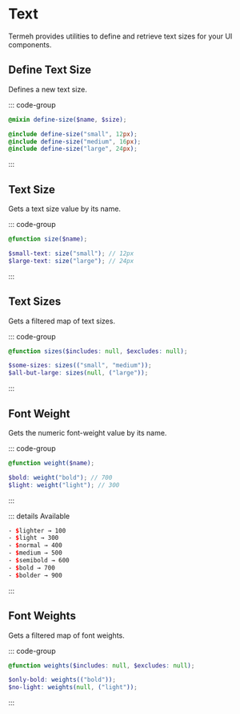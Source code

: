 # Text

Termeh provides utilities to define and retrieve text sizes for your UI components.

## Define Text Size

Defines a new text size.

::: code-group

```scss [usage.scss]
@mixin define-size($name, $size);
```

```scss [example.scss]
@include define-size("small", 12px);
@include define-size("medium", 16px);
@include define-size("large", 24px);
```

:::

## Text Size

Gets a text size value by its name.

::: code-group

```scss [usage.scss]
@function size($name);
```

```scss [example.scss]
$small-text: size("small"); // 12px
$large-text: size("large"); // 24px
```

:::

## Text Sizes

Gets a filtered map of text sizes.

::: code-group

```scss [usage.scss]
@function sizes($includes: null, $excludes: null);
```

```scss [example.scss]
$some-sizes: sizes(("small", "medium"));
$all-but-large: sizes(null, ("large"));
```

:::

## Font Weight

Gets the numeric font-weight value by its name.

::: code-group

```scss [usage.scss]
@function weight($name);
```

```scss [example.scss]
$bold: weight("bold"); // 700
$light: weight("light"); // 300
```

:::

::: details Available

```scss
- $lighter → 100
- $light → 300
- $normal → 400
- $medium → 500
- $semibold → 600
- $bold → 700
- $bolder → 900
```

:::

## Font Weights

Gets a filtered map of font weights.

::: code-group

```scss [usage.scss]
@function weights($includes: null, $excludes: null);
```

```scss [example.scss]
$only-bold: weights(("bold"));
$no-light: weights(null, ("light"));
```

:::
